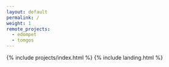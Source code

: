```yaml
---
layout: default
permalink: /
weight: 1
remote_projects:
  - edompet
  - tomgos
---
```


{% include projects/index.html %}
{% include landing.html %}
